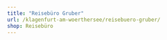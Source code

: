 ```yaml
---
title: "Reisebüro Gruber"
url: /klagenfurt-am-woerthersee/reisebuero-gruber/
shop: Reisebüro
---
```

